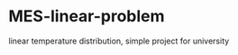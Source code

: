 MES-linear-problem
==================

 linear temperature distribution, simple project for university
